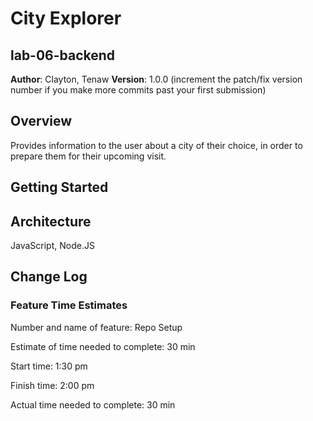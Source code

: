 # City Explorer
## lab-06-backend

**Author**: Clayton, Tenaw
**Version**: 1.0.0 (increment the patch/fix version number if you make more commits past your first submission)

## Overview
<!-- Provide a high level overview of what this application is and why you are building it, beyond the fact that it's an assignment for this class. (i.e. What's your problem domain?) -->
Provides information to the user about a city of their choice, in order to prepare them for their upcoming visit.

## Getting Started
<!-- What are the steps that a user must take in order to build this app on their own machine and get it running? -->

## Architecture
<!-- Provide a detailed description of the application design. What technologies (languages, libraries, etc) you're using, and any other relevant design information. -->
JavaScript, Node.JS

## Change Log
<!-- Use this area to document the iterative changes made to your application as each feature is successfully implemented. Use time stamps. Here's an examples:

01-01-2001 4:59pm - Application now has a fully-functional express server, with a GET route for the location resource.

## Credits and Collaborations
<!-- Give credit (and a link) to other people or resources that helped you build this application. -->

### Feature Time Estimates

Number and name of feature: Repo Setup

Estimate of time needed to complete: 30 min

Start time: 1:30 pm

Finish time: 2:00 pm

Actual time needed to complete: 30 min